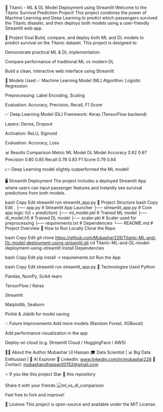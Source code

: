 🚢 Titanic - ML & DL Model Deployment using Streamlit
Welcome to the Titanic Survival Prediction Project!
This project combines the power of Machine Learning and Deep Learning to predict which passengers survived the Titanic disaster, and then deploys both models using a user-friendly Streamlit web app.

🎯 Project Goal
Build, compare, and deploy both ML and DL models to predict survival on the Titanic dataset. This project is designed to:

Demonstrate practical ML & DL implementation

Compare performance of traditional ML vs modern DL

Build a clean, interactive web interface using Streamlit

🧠 Models Used
✅ Machine Learning Model (ML)
Algorithm: Logistic Regression

Preprocessing: Label Encoding, Scaling

Evaluation: Accuracy, Precision, Recall, F1 Score

✅ Deep Learning Model (DL)
Framework: Keras (TensorFlow backend)

Layers: Dense, Dropout

Activation: ReLU, Sigmoid

Evaluation: Accuracy, Loss

📊 Results Comparison
Metric	ML Model	DL Model
Accuracy	0.82	0.87
Precision	0.80	0.85
Recall	0.78	0.83
F1 Score	0.79	0.84

👉 Deep Learning model slightly outperformed the ML model!

🖥️ Streamlit Deployment
The project includes a deployed Streamlit App where users can input passenger features and instantly see survival predictions from both models.

bash
Copy
Edit
streamlit run streamlit_app.py
📁 Project Structure
bash
Copy
Edit
.
├── app.py                # Streamlit App Launcher
├── streamlit_app.py      # Core app logic (UI + prediction)
├── ml_model.pkl          # Trained ML model
├── dl_model.h5           # Trained DL model
├── scaler.pkl            # Scaler used for preprocessing
├── requirements.txt      # Dependencies
└── README.md             # Project Overview
🧪 How to Run Locally
Clone the Repo

bash
Copy
Edit
git clone https://github.com/Mubashar228/Titanic-ML-and-DL-model-deployment-using-streamlit.git
cd Titanic-ML-and-DL-model-deployment-using-streamlit
Install Dependencies

bash
Copy
Edit
pip install -r requirements.txt
Run the App

bash
Copy
Edit
streamlit run streamlit_app.py
📌 Technologies Used
Python

Pandas, NumPy, Scikit-learn

TensorFlow / Keras

Streamlit

Matplotlib, Seaborn

Pickle & Joblib for model saving

💡 Future Improvements
Add more models (Random Forest, XGBoost)

Add performance visualization in the app

Deploy on cloud (e.g. Streamlit Cloud / HuggingFace / AWS)

🙋‍♂️ About the Author
Mubashar Ul Hassan
🎓 Data Scientist | 📊 Big Data Enthusiast | 🧠 AI Explorer
🔗 LinkedIn: www.linkedin.com/in/mubashar228
📧 Contact: mubasharulhassan00152@gmail.com

⭐ If you like this project
Star 🌟 this repository

Share it with your friends
![ml_vs_dl_comparison](https://github.com/user-attachments/assets/194587a3-e7ce-4e90-99f4-363e0ae30264)

Feel free to fork and improve!

📌 License
This project is open-source and available under the MIT License.
